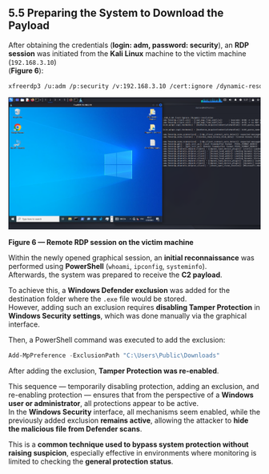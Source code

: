 ## 5.5 Preparing the System to Download the Payload

After obtaining the credentials (**login: adm, password: security**), an **RDP session** was initiated from the **Kali Linux** machine to the victim machine (`192.168.3.10`)  
(**Figure 6**):

```bash
xfreerdp3 /u:adm /p:security /v:192.168.3.10 /cert:ignore /dynamic-resolution
```

![Figure 6 — Remote RDP session on the victim machine](./images/rdp_session_victim.png)

**Figure 6 — Remote RDP session on the victim machine**

Within the newly opened graphical session, an **initial reconnaissance** was performed using **PowerShell** (`whoami`, `ipconfig`, `systeminfo`).  
Afterwards, the system was prepared to receive the **C2 payload**.

To achieve this, a **Windows Defender exclusion** was added for the destination folder where the `.exe` file would be stored.  
However, adding such an exclusion requires **disabling Tamper Protection** in **Windows Security settings**, which was done manually via the graphical interface.

Then, a PowerShell command was executed to add the exclusion:

```powershell
Add-MpPreference -ExclusionPath "C:\Users\Public\Downloads"
```

After adding the exclusion, **Tamper Protection was re-enabled**.

This sequence — temporarily disabling protection, adding an exclusion, and re-enabling protection — ensures that from the perspective of a **Windows user or administrator**, all protections appear to be active.  
In the **Windows Security** interface, all mechanisms seem enabled, while the previously added exclusion **remains active**, allowing the attacker to **hide the malicious file from Defender scans**.

This is a **common technique used to bypass system protection without raising suspicion**, especially effective in environments where monitoring is limited to checking the **general protection status**.
